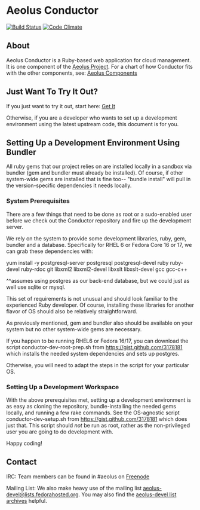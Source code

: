 Aeolus Conductor
================
[![Build
Status](https://secure.travis-ci.org/aeolusproject/conductor.png?branch=master)](http://travis-ci.org/aeolusproject/conductor)
[![Code
Climate](https://codeclimate.com/github/aeolusproject/conductor.png)](https://codeclimate.com/github/aeolusproject/conductor)

About
-----
Aeolus Conductor is a Ruby-based web application for cloud management.  It
is one component of the [Aeolus Project](http://www.aeolusproject.org/).
For a chart of how Conductor fits with the other components, see:
[Aeolus Components](http://www.aeolusproject.org/redmine/projects/aeolus/wiki/Aeolus_Components)

Just Want To Try It Out?
------------------------

If you just want to try it out, start here:
[Get It](http://www.aeolusproject.org/get_it.html)

Otherwise, if you are a developer who wants to set up a development
environment using the latest upstream code, this document is for you.

Setting Up a Development Environment Using Bundler
--------------------------------------------------

All ruby gems that our project relies on are installed locally in a
sandbox via bundler (gem and bundler must already be
installed).  Of course, if other system-wide gems are installed that
is fine too-- "bundle install" will pull in the version-specific
dependencies it needs locally.

### System Prerequisites ###

There are a few things that need to be done as root or a sudo-enabled
user before we check out the Conductor repository and fire up the
development server.

We rely on the system to provide some development libraries, ruby,
gem, bundler and a database.  Specifically for RHEL 6 or Fedora Core
16 or 17, we can grab these dependencies with:

  yum install -y postgresql-server postgresql postgresql-devel ruby
    ruby-devel ruby-rdoc git libxml2 libxml2-devel libxslt
    libxslt-devel gcc gcc-c++

  ^^assumes using postgres as our back-end database, but we could
    just as well use sqlite or mysql.

This set of requirements is not unusual and should look familiar to
the experienced Ruby developer.  Of course, installing these libraries
for another flavor of OS should also be relatively straightforward.

As previously mentioned, gem and bundler also should be available on
your system but no other system-wide gems are necessary.

If you happen to be running RHEL6 or Fedora 16/17, you can download
the script conductor-dev-root-prep.sh from
https://gist.github.com/3178181 which installs the needed system
dependencies and sets up postgres.

Otherwise, you will need to adapt the steps in the script for your
particular OS.

### Setting Up a Development Workspace ###

With the above prerequisites met, setting up a development environment
is as easy as cloning the repository, bundle-installing the needed
gems locally, and running a few rake commands.  See the OS-agnostic
script conductor-dev-setup.sh from https://gist.github.com/3178181
which does just that.  This script should *not* be run as root, rather
as the non-privileged user you are going to do development with.

Happy coding!

Contact
-------

IRC: Team members can be found in #aeolus on [Freenode](http://freenode.net/using_the_network.shtml)

Mailing List:  We also make heavy use of the mailing list
[aeolus-devel@lists.fedorahosted.org](https://fedorahosted.org/mailman/listinfo/aeolus-devel).
You may also find the [aeolus-devel list archives](https://fedorahosted.org/pipermail/aeolus-devel/) helpful.
